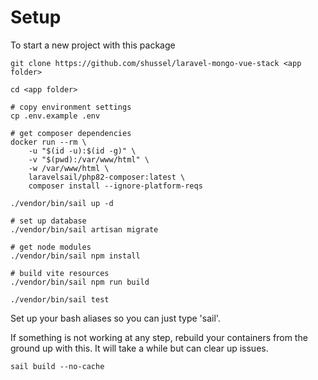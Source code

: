 # Setup

To start a new project with this package
```
git clone https://github.com/shussel/laravel-mongo-vue-stack <app folder>

cd <app folder>

# copy environment settings
cp .env.example .env

# get composer dependencies
docker run --rm \
    -u "$(id -u):$(id -g)" \
    -v "$(pwd):/var/www/html" \
    -w /var/www/html \
    laravelsail/php82-composer:latest \
    composer install --ignore-platform-reqs

./vendor/bin/sail up -d

# set up database
./vendor/bin/sail artisan migrate

# get node modules
./vendor/bin/sail npm install

# build vite resources
./vendor/bin/sail npm run build

./vendor/bin/sail test
```
Set up your bash aliases so you can just type 'sail'.

If something is not working at any step, rebuild your containers from the ground up with this. It will take a while but can clear up issues.
```
sail build --no-cache
```
